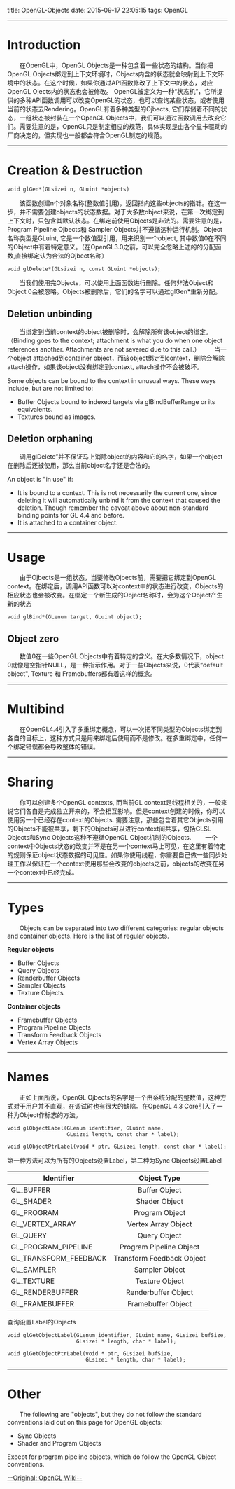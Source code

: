 title: OpenGL-Objects
date: 2015-09-17 22:05:15
tags: OpenGL

---
# Introduction
 　　在OpenGL中，OpenGL Objects是一种包含着一些状态的结构。当你把OpenGL Objects绑定到上下文环境时，Objects内含的状态就会映射到上下文环境中的状态。在这个时候，如果你通过API函数修改了上下文中的状态，对应OpenGL Ojects内的状态也会被修改。 OpenGL被定义为一种“状态机”，它所提供的多种API函数调用可以改变OpenGL的状态，也可以查询某些状态，或者使用当前的状态去Rendering。OpenGL有着多种类型的Ojbects, 它们存储着不同的状态，一组状态被封装在一个OpenGL Objects中，我们可以通过函数调用去改变它们。需要注意的是，OpenGL只是制定相应的规范，具体实现是由各个显卡驱动的厂商决定的，但实现也一般都会符合OpenGL制定的规范。

---

# Creation & Destruction

```
void glGen*(GLsizei n, GLuint *objects)
```
<!--more-->

 　　该函数创建n个对象名称(整数值引用)，返回指向这些objects的指针。在这一步，并不需要创建objects的状态数据。对于大多数object来说，在第一次绑定到上下文时，只包含其默认状态。在绑定前使用Objects是非法的。需要注意的是，Program Pipeline Ojbects和 Sampler Objects并不遵循这种运行机制。Object名称类型是GLuint, 它是一个数值型引用，用来识别一个object, 其中数值0在不同的Object中有着特定意义。（在OpenGL3.0之前，可以完全忽略上述的的分配函数,直接绑定认为合法的Ojbect名称）
```
void glDelete*(GLsizei n​, const GLuint *objects​);
```
 　　当我们使用完Objects，可以使用上面函数进行删除。任何非法Object和Object 0会被忽略。Objects被删除后，它们的名字可以通过glGen*重新分配。

## Deletion unbinding
　　当绑定到当前context的object被删除时，会解除所有该object的绑定。
（Binding goes to the context; attachment is what you do when one object references another. Attachments are not severed due to this call.）
　　当一个object attached到container object，而该object绑定到context，删除会解除attach操作，如果该object没有绑定到context, attach操作不会被破坏。

Some objects can be bound to the context in unusual ways. These ways include, but are not limited to:
- Buffer Objects bound to indexed targets via glBindBufferRange​ or its equivalents.
- Textures bound as images.

## Deletion orphaning
　　调用glDelete”并不保证马上消除object的内容和它的名字，如果一个object在删除后还被使用，那么当前object名字还是合法的。

An object is "in use" if:
- It is bound to a context. This is not necessarily the current one, since deleting it will automatically unbind it from the context that caused the deletion. Though remember the caveat above about non-standard binding points for GL 4.4 and before.
- It is attached to a container object.

---
#   Usage
　　由于Ojbects是一组状态，当要修改Ojbects前，需要把它绑定到OpenGL context。在绑定后，调用API函数可以对context中的状态进行改变，Objects的相应状态也会被改变。在绑定一个新生成的Object名称时，会为这个Object产生新的状态

```
void glBind*(GLenum target​, GLuint object​);
```
## Object zero
 　　数值0在一些OpenGL Objects中有着特定的含义。在大多数情况下，object 0就像是空指针NULL，是一种指示作用。对于一些Objects来说，0代表“default object", Texture 和 Framebuffers都有着这样的概念。

---
# Multibind
　　在OpenGL4.4引入了多重绑定概念，可以一次把不同类型的Objects绑定到各自的目标上，这种方式只是用来绑定后使用而不是修改。在多重绑定中，任何一个绑定错误都会导致整体的错误。

---
# Sharing
　　你可以创建多个OpenGL contexts, 而当前GL context是线程相关的，一般来说它们各自是完成独立开来的，不会相互影响。但是context创建的时候，你可以使用另一个已经存在context的Objects. 需要注意，那些包含着其它Objects引用的Objects不能被共享，剩下的Objects可以进行context间共享，包括GLSL Objects和Sync Objects这种不遵循OpenGL Object机制的Objects.
　　一个context中Objects状态的改变并不是在另一个context马上可见，在这里有着特定的规则保证object状态数据的可见性。如果你使用线程，你需要自己做一些同步处理工作以保证在一个context使用那些会改变的objects之前，objects的改变在另一个context中已经完成。

---
# Types
　　Objects can be separated into two different categories: regular objects and container objects. Here is the list of regular objects.

**Regular objects**
- Buffer Objects
- Query Objects
- Renderbuffer Objects
- Sampler Objects
- Texture Objects

**Container objects**
- Framebuffer Objects
- Program Pipeline Objects
- Transform Feedback Objects
- Vertex Array Objects

---
# Names
　　正如上面所说，OpenGL Ojbects的名字是一个由系统分配的整数值，这种方式对于用户并不直观，在调试时也有很大的缺陷。在OpenGL 4.3 Core引入了一种为Object作标志的方法。
```
void glObjectLabel​(GLenum identifier​, GLuint name​,
                   GLsizei length​, const char * label​);

void glObjectPtrLabel​(void * ptr​, GLsizei length​, const char * label​);
```
第一种方法可以为所有的Objects设置Label，第二种为Sync Objects设置Label

| Identifier    | Object Type  |
| ------------- |:-------------:|
| GL_BUFFER	    | Buffer Object |
| GL_SHADER     | 	Shader Object |
| GL_PROGRAM    | 	Program Object |
| GL_VERTEX_ARRAY	 | Vertex Array Object |
| GL_QUERY	 | Query Object |
| GL_PROGRAM_PIPELINE | 	Program Pipeline Object |
| GL_TRANSFORM_FEEDBACK	 | Transform Feedback Object |
| GL_SAMPLER	 | Sampler Object |
| GL_TEXTURE	 | Texture Object |
| GL_RENDERBUFFER	 | Renderbuffer Object |
| GL_FRAMEBUFFER	 | Framebuffer Object |

查询设置Label的Objects
```
void glGetObjectLabel​(GLenum identifier​, GLuint name​, GLsizei bufSize​,
                      GLsizei * length​, char * label​);

void glGetObjectPtrLabel​(void * ptr​, GLsizei bufSize​,
                         GLsizei * length​, char * label​);
```

---
# Other
　　The following are "objects", but they do not follow the standard conventions laid out on this page for OpenGL objects:
- Sync Objects
- Shader and Program Objects

Except for program pipeline objects, which do follow the OpenGL Object conventions.

[--Original: OpenGL Wiki--](https://www.opengl.org/wiki/OpenGL_Object)

